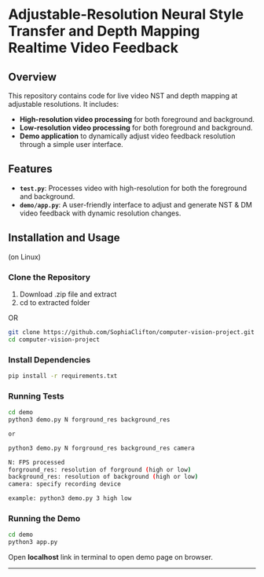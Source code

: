 # Adjustable-Resolution Neural Style Transfer and Depth Mapping Realtime Video Feedback

## Overview

This repository contains code for live video NST and depth mapping at adjustable resolutions. It includes:
- **High-resolution video processing** for both foreground and background.
- **Low-resolution video processing** for both foreground and background.
- **Demo application** to dynamically adjust video feedback resolution through a simple user interface.

## Features

- **`test.py`**: Processes video with high-resolution for both the foreground and background.
- **`demo/app.py`**: A user-friendly interface to adjust and generate NST & DM video feedback with dynamic resolution changes.

## Installation and Usage
(on Linux)

### Clone the Repository
1. Download .zip file and extract
2. cd to extracted folder

OR

```sh
git clone https://github.com/SophiaClifton/computer-vision-project.git
cd computer-vision-project
```

### Install Dependencies  
```sh
pip install -r requirements.txt
```

### Running Tests  
```sh
cd demo
python3 demo.py N forground_res background_res

or 

python3 demo.py N forground_res background_res camera

N: FPS processed
forground_res: resolution of forground (high or low)
background_res: resolution of background (high or low)
camera: specify recording device

example: python3 demo.py 3 high low
```

### Running the Demo  
```sh
cd demo
python3 app.py
```
Open **localhost** link in terminal to open demo page on browser.

---



